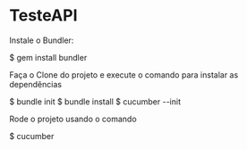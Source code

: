# TesteAPI

Instale o Bundler:

$ gem install bundler

Faça o Clone do projeto e execute o comando para instalar as dependências

$ bundle init
$ bundle install
$ cucumber --init

Rode o projeto usando o comando

$ cucumber